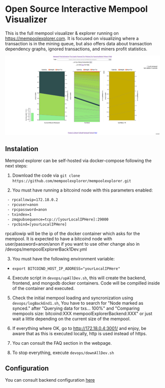 # Open Source Interactive Mempool Visualizer

This is the full mempool visualizer & explorer running on <https://mempoolexplorer.com>. It is focused on visualizing where a transaction is in the mining queue, but also offers data about transaction dependency graphs, ignored transactions, and miners profit statistics.

![mempool](./resources/MempoolExplorer.png)

## Instalation

Mempool explorer can be self-hosted via docker-compose following the next steps:

1. Download the code via `git clone https://github.com/mempoolexplorer/mempoolexplorer.git`

2. You must have running a bitcoind node with this parameters enabled:
```
 - rpcallowip=172.18.0.2 
 - rpcuser=anon 
 - rpcpassword=anon
 - txindex=1
 - zmqpubsequence=tcp://[yourLocalIPHere]:29000
 - rpcbind=[yourLocalIPHere]
```

rpcallowip will be the ip of the docker container which asks for the mempool.
It is expected to have a bitcoind node with user/password=anon/anon if you want to use other change also in /devops/mempoolExplorerBack1Dev.yml

3. You must have the following environment variable:

 - `export BITCOIND_HOST_IP_ADDRESS="yourLocalIPHere"`

4. Execute script in `devops/upAllDev.sh`, this will create the backend, frontend, and mongodb docker containers. Code will be compilled inside of the container and executed.

5. Check the initial mempool loading and syncronization using `devops/logBackEnd1.sh`, You have to search for "Node marked as synced." after "Querying data for txs... 100%" and "Comparing mempools size: bitcoind:XXX mempoolExplorerBackend:XXX" or just wait a little depending on the current size of the mempool.

6. If everything where OK, go to http://172.18.0.4:3001/ and enjoy, be aware that as this is executed locally, http is used instead of https.

7. You can consult the FAQ section in the webpage.

7. To stop everything, execute `devops/downAllDev.sh`

## Configuration

You can consult backend configuration [here](https://github.com/mempoolexplorer/mempoolexplorer/blob/main/back/README.md)

